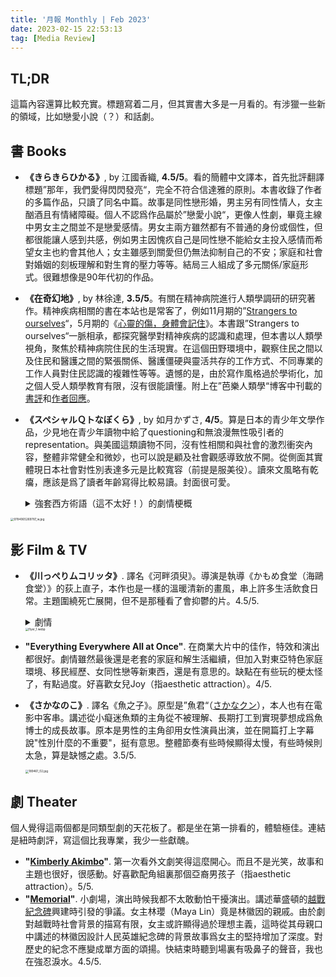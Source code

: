 ```yaml
---
title: '月報 Monthly | Feb 2023'
date: 2023-02-15 22:53:13
tag: [Media Review]
---
```

## TL;DR

這篇內容還算比較充實。標題寫着二月，但其實書大多是一月看的。有涉獵一些新的領域，比如戀愛小說（？）和話劇。

<!-- more -->

## 書 Books

+ **《きらきらひかる》**, by 江國香織, **4.5/5**。看的簡體中文譯本，首先批評翻譯標題”那年，我們愛得閃閃發亮“，完全不符合信達雅的原則。本書收錄了作者的多篇作品，只讀了同名中篇。故事是同性戀形婚，男主另有同性情人，女主酗酒且有情緒障礙。個人不認爲作品屬於”戀愛小說“，更像人性劇，畢竟主線中男女主之間並不是戀愛感情。男女主兩方雖然都有不普通的身份或個性，但都很能讓人感到共感，例如男主因愧疚自己是同性戀不能給女主投入感情而希望女主也約會其他人；女主雖感到關愛但仍無法抑制自己的不安；家庭和社會對婚姻的刻板理解和對生育的壓力等等。結局三人組成了多元關係/家庭形式。很難想像是90年代初的作品。

+ **《在奇幻地》**, by 林徐達, **3.5/5**。有關在精神病院進行人類學調研的研究著作。精神疾病相關的書在本站也是常客了，例如11月期的”[Strangers to ourselves](https://sbeam.dev/post/monthly-nov-2022/)“，5月期的《[心靈的傷，身體會記住](https://sbeam.dev/post/2022-1-reading-list/)》。本書跟”Strangers to ourselves“一脈相承，都探究醫學對精神疾病的認識和處理，但本書以人類學視角，聚焦於精神病院住民的生活現實。在這個田野環境中，觀察住民之間以及住民和醫護之間的緊張關係、醫護僵硬與靈活共存的工作方式、不同專業的工作人員對住民認識的複雜性等等。遺憾的是，由於寫作風格過於學術化，加之個人受人類學教育有限，沒有很能讀懂。附上在”芭樂人類學“博客中刊載的[書評](https://guavanthropology.tw/article/6973)和[作者回應](https://guavanthropology.tw/article/6976)。

+ **《スペシャルＱトなぼくら》**, by 如月かずさ, **4/5**。算是日本的青少年文學作品，少見地在青少年讀物中給了questioning和無浪漫無性吸引者的representation。與美國這類讀物不同，沒有性相關和與社會的激烈衝突內容，整體非常健全和微妙，也可以說是顧及社會觀感導致放不開。從側面其實體現日本社會對性別表達多元是比較寬容（前提是服美役）。讀來文風略有乾癟，應該是爲了讀者年齡寫得比較易讀。封面很可愛。

  <details>
    <summary>強套西方術語（這不太好！）的劇情梗概</summary>
    兩個主角A和B都是初中生，生理男性。B偶然發現A化妝打扮在外逛街，得知A是性別認同爲questioning。在二人拉近關係的過程中B也覺醒了自己questioning的性別認同，並認爲自己對A有戀愛感情。但當B向A表白心意，發現A是無浪漫無性吸引並因此苦惱。結局二人進入Queerplatonic relationship。
  </details>

<img src="https://s2.loli.net/2023/02/17/2Yv4P1kKIjhrRG9.jpg" alt="9784065269787_w.jpg" style="zoom:33%;" />

## 影 Film & TV

+ **《川っぺりムコリッタ》**. 譯名《河畔須臾》。導演是執導《かもめ食堂（海鷗食堂）》的荻上直子，本作也是一樣的溫暖清新的畫風，串上許多生活飲食日常。主題圍繞死亡展開，但不是那種看了會抑鬱的片。4.5/5.
  
  <details>
    <summary>劇情</summary>
    男主刑滿釋放，在水產加工廠做工，河邊的平房居住，開始新的生活。這時他獲知從小疏遠的父親孤獨死，骨灰拿到手上，不得不面對如何處置這一突如其來的死亡。在新住處，還有種菜的大叔、守寡的女房東、推銷墓碑的父子、死去住人的鬼魂等人，各自以自己的方式處理着死亡。男主逐漸建立了新的人際關係，並爲亡父舉行葬禮。
  </details>

  <img src="https://s2.loli.net/2023/02/17/N4XcTmVyn1LRqMK.webp" alt="flyer_1.webp" style="zoom: 33%;" />
  
+ **"Everything Everywhere All at Once"**. 在商業大片中的佳作，特效和演出都很好。劇情雖然最後還是老套的家庭和解生活繼續，但加入對東亞特色家庭環境、移民經歷、女同性戀等新東西，還是有意思的。缺點在有些玩的梗太怪了，有點過度。好喜歡女兒Joy（指aesthetic attraction）。4/5.

+ **《さかなのこ》**. 譯名《魚之子》。原型是”魚君“（[さかなクン](https://ja.wikipedia.org/wiki/%E3%81%95%E3%81%8B%E3%81%AA%E3%82%AF%E3%83%B3)），本人也有在電影中客串。講述從小癡迷魚類的主角從不被理解、長期打工到實現夢想成爲魚博士的成長故事。原本是男性的主角卻用女性演員出演，並在開篇打上字幕說"性別什麼的不重要"，挺有意思。整體節奏有些時候顯得太慢，有些時候則太急，算是缺憾之處。3.5/5.

  <img src="https://s2.loli.net/2023/02/17/Zr73tkjVv58TFgA.jpg" alt="189461_02.jpg" style="zoom:33%;" />

## 劇 Theater

個人覺得這兩個都是同類型劇的天花板了。都是坐在第一排看的，體驗極佳。連結是紐時劇評，寫這個比我專業，我少一些獻醜。

+ **"[Kimberly Akimbo](https://www.nytimes.com/2022/11/10/theater/kimberly-akimbo-review.html)"**. 第一次看外文劇笑得這麼開心。而且不是光笑，故事和主題也很好，很感動。好喜歡配角組裏那個亞裔男孩子（指aesthetic attraction）。5/5.
+ **"[Memorial](https://www.nytimes.com/2023/01/26/theater/memorial-review-play-livian-yeh.html)"**. 小劇場，演出時候我都不太敢動怕干擾演出。講述華盛頓的[越戰紀念碑](https://en.wikipedia.org/wiki/Vietnam_Veterans_Memorial)興建時引發的爭議。女主林瓔（Maya Lin）竟是林徽因的親戚。由於劇對越戰時社會背景的描寫有限，女主或許顯得過於理想主義，這時從其母親口中講述的林徽因設計人民英雄紀念碑的背景故事爲女主的堅持增加了深度。對歷史的紀念不應變成單方面的頌揚。快結束時聽到場裏有吸鼻子的聲音，我也在強忍淚水。4.5/5.

